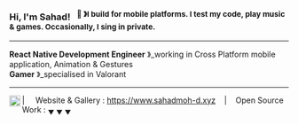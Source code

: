 ### Hi, I'm Sahad! &nbsp;&nbsp;<sup>👾 &#12299;I build for mobile platforms. I test my code, play music & games. Occasionally, I sing in private.</sup>

----


**React Native Development Engineer** &#12299;_working in Cross Platform mobile application, Animation & Gestures
<br/>
**Gamer** &#12299;_specialised in Valorant 

----

<a href="[www.linkedin.com/in/sahad0](https://www.linkedin.com/in/sahad0/)">
  <img align="left" alt="Sahad LinkedIn" width="20px" src="https://simpleicons.now.sh/linkedin/495f7e" />
</a>

| &nbsp;&nbsp;&nbsp; Website & Gallery : https://www.sahadmoh-d.xyz &nbsp;&nbsp;&nbsp;|&nbsp;&nbsp;&nbsp; Open Source Work : <sub>&#9660; &#9660; &#9660;</sub>


